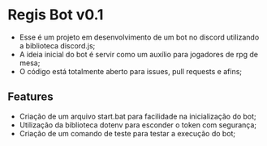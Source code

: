 # Regis Bot v0.1

- Esse é um projeto em desenvolvimento de um bot no discord utilizando a biblioteca discord.js;
- A ideia inicial do bot é servir como um auxílio para jogadores de rpg de mesa;
- O código está totalmente aberto para issues, pull requests e afins;

## Features

- Criação de um arquivo start.bat para facilidade na inicialização do bot;
- Utilização da biblioteca dotenv para esconder o token com segurança;
- Criação de um comando de teste para testar a execução do bot;